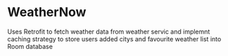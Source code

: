 # WeatherNow
Uses Retrofit to fetch weather data from weather servic and implemnt caching strategy to store users added citys and favourite weather list into Room database
